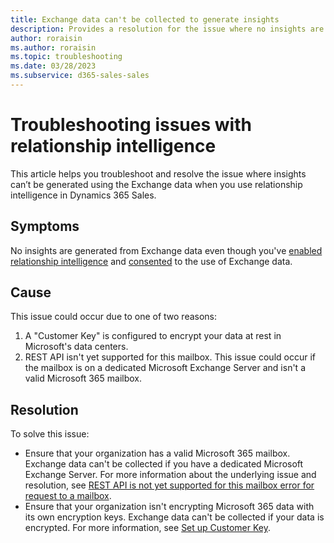 ```yaml
---
title: Exchange data can't be collected to generate insights
description: Provides a resolution for the issue where no insights are generated based on Exchange data even if relationship intelligence is enabled.
author: roraisin
ms.author: roraisin
ms.topic: troubleshooting
ms.date: 03/28/2023
ms.subservice: d365-sales-sales
---
```

# Troubleshooting issues with relationship intelligence

This article helps you troubleshoot and resolve the issue where insights can’t be generated using the Exchange data when you use relationship intelligence in Dynamics 365 Sales.

## Symptoms

No insights are generated from Exchange data even though you've [enabled relationship intelligence](/dynamics365/sales/enable-ri) and [consented](/dynamics365/sales/provide-consent-office365) to the use of Exchange data.

## Cause

This issue could occur due to one of two reasons:

1. A "Customer Key" is configured to encrypt your data at rest in Microsoft's data centers.
2. REST API isn't yet supported for this mailbox. This issue could occur if the mailbox is on a dedicated Microsoft Exchange Server and isn't a valid Microsoft 365 mailbox.

## Resolution

To solve this issue:

- Ensure that your organization has a valid Microsoft 365 mailbox. Exchange data can't be collected if you have a dedicated Microsoft Exchange Server. For more information about the underlying issue and resolution, see [REST API is not yet supported for this mailbox error for request to a mailbox](/exchange/troubleshoot/user-and-shared-mailboxes/rest-api-is-not-yet-supported-for-this-mailbox-error).
- Ensure that your organization isn't encrypting Microsoft 365 data with its own encryption keys. Exchange data can't be collected if your data is encrypted. For more information, see [Set up Customer Key](/microsoft-365/compliance/customer-key-set-up?view=o365-worldwide).
